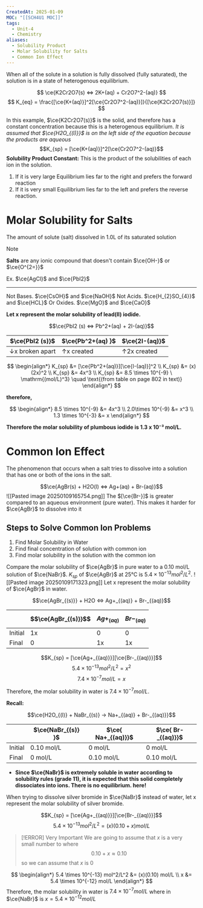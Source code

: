 ```yaml
---
CreatedAt: 2025-01-09
MOC: "[[SCH4U1 MOC]]"
tags:
  - Unit-4
  - Chemistry
aliases:
  - Solubility Product
  - Molar Solubility for Salts
  - Common Ion Effect
---
```

When all of the solute in a solution is fully dissolved (fully saturated), the solution is in a state of heterogenous equilibrium. 

$$
\ce{K2Cr2O7(s) <=> 2K+(aq) + Cr2O7^2-(aq)}
$$
$$
K_{eq} = \frac{[\ce{K+(aq)}]^2[\ce{Cr2O7^2-(aq)}]}{[\ce{K2Cr2O7(s)}]}
$$

In this example, $\ce{K2Cr2O7(s)}$ is the solid, and therefore has a constant concentration because this is a heterogenous equilibrium. *It is assumed that $\ce{H2O_{(l)}}$ is on the left side of the equation because the products are aqueous*
$$K_{sp} = [\ce{K+(aq)}]^2[\ce{Cr2O7^2-(aq)}$$
**Solubility Product Constant:** This is the product of the solubilities of each ion in the solution.

1. If it is very large
   Equilibrium lies far to the right and prefers the forward reaction
2. If it is very small
   Equilibrium lies far to the left and prefers the reverse reaction.

# Molar Solubility for **Salts**
The amount of solute (salt) dissolved in 1.0L of its saturated solution

> [!NOTE]
> **Salts** are any ionic compound that doesn't contain $\ce{OH-}$ or $\ce{O^{2=}}$
> 
> Ex. $\ce{AgCl}$ and $\ce{PbI2}$
> ___
> Not Bases. $\ce{CsOH}$ and $\ce{NaOH}$
> Not Acids. $\ce{H_{2}SO_{4}}$ and $\ce{HCL}$
> Or Oxides. $\ce{MgO}$ and $\ce{CaO}$

**Let x represent the molar solubility of lead(II) iodide.**

$$\ce{PbI2 (s) <=> Pb^2+(aq) + 2I-(aq)}$$

| $\ce{PbI2 (s)}$ | $\ce{Pb^2+(aq) }$ | $\ce{2I-(aq)}$ |
| --------------- | ----------------- | -------------- |
| ↓x broken apart | ↑x created        | ↑2x created    |

$$
\begin{align*} K_{sp} &= [\ce{Pb^2+(aq)}][\ce{I-(aq)}]^2 \\ K_{sp} &= (x)(2x)^2 \\ K_{sp} &= 4x^3 \\ K_{sp} &= 8.5 \times 10^{-9} \ \mathrm{(mol/L)^3} \quad \text{(from table on page 802 in text)} \end{align*}
$$

**therefore,**

$$
\begin{align*}
8.5 \times 10^{-9} &= 4x^3 \\
2.0\times 10^{-9} &= x^3 \\
1.3 \times 10^{-3} &= x
\end{align*}
$$

**Therefore the molar solubility of plumbous iodide is 1.3 x 10⁻³ mol/L.**

# Common Ion Effect
The phenomenon that occurs when a salt tries to dissolve into a solution that has one or both of the ions in the salt.

$$\ce{AgBr(s) + H2O(l) <=> Ag+(aq) + Br-(aq)}$$
![[Pasted image 20250109165754.png]]
The $[\ce{Br-}]$ is greater compared to an aqueous environment (pure water). This makes it harder for $\ce{AgBr}$ to dissolve into it

## Steps to Solve Common Ion Problems
1. Find Molar Solubility in Water
2. Find final concentration of solution with common ion
3. Find molar solubility in the solution with the common ion

Compare the molar solubility of $\ce{AgBr}$ in pure water to a 0.10 mol/L solution of $\ce{NaBr}$. 
$K_{sp}$ of $\ce{AgBr}$ at 25°C is $5.4 \times 10^{-13} mol^2/L^2$.
![[Pasted image 20250109171323.png]]
Let x represent the molar solubility of $\ce{AgBr}$ in water.

$$\ce{AgBr_{(s)}} + H2O <=> Ag+_{(aq)} + Br-_{(aq)}$$


|         | $$\ce{AgBr_{(s)}}$$ | $$Ag+_{(aq)}$$ | $$Br-_{(aq)}$$ |
| ------- | ------------------- | -------------- | -------------- |
| Initial | 1x                  | 0              | 0              |
| Final   | 0                   | 1x             | 1x             |

$$K_{sp} = [\ce{Ag+_{(aq)}}][\ce{Br-_{(aq)}}]$$
$$5.4 \times 10^{-13} mol^2/L^2 = x^2$$
$$7.4 \times 10^{-7} mol/L = x$$

Therefore, the molar solubility in water is $7.4 \times 10^{-7} mol/L$.

**Recall:**

$$\ce{H2O_{(l)} + NaBr_{(s)} -> Na+_{(aq)} + Br-_{(aq)}}$$


|         | $\ce{NaBr_{(s)} }$ | $\ce{ Na+_{(aq)}}$ | $\ce{ Br-_{(aq)}}$ |
| ------- | ------------------ | ------------------ | ------------------ |
| Initial | 0.10 mol/L         | 0 mol/L            | 0 mol/L            |
| Final   | 0 mol/L            | 0.10 mol/L         | 0.10 mol/L         |

* **Since $\ce{NaBr}$ is extremely soluble in water according to solubility rules (grade 11), it is expected that this solid completely dissociates into ions. There is no equilibrium. here!**

When trying to dissolve silver bromide in $\ce{NaBr}$ instead of water, let x represent the molar solubility of silver bromide.

$$K_{sp} = [\ce{Ag+_{(aq)}}][\ce{Br-_{(aq)}}]$$
$$5.4 \times 10^{-13} mol^2/L^2 = (x)(0.10 + x) mol/L$$

> [!ERROR] Very Important
> We are going to assume that $x$ is a very small number to where 
> $$0.10 +x\approx 0.10$$ 
> so we can assume that $x$ is 0

$$
\begin{align*}
5.4 \times 10^{-13} mol^2/L^2 &= (x)(0.10) mol/L \\
x &= 5.4 \times 10^{-12} mol/L
\end{align*}
$$
Therefore, the molar solubility in water is $7.4 \times 10^{-7} mol/L$ where in $\ce{NaBr}$ is $x = 5.4 \times 10^{-12} mol/L$
